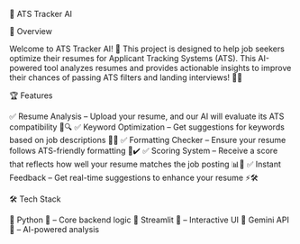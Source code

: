 📄 ATS Tracker AI

🚀 Overview

Welcome to ATS Tracker AI! 🎯 This project is designed to help job seekers optimize their resumes for Applicant Tracking Systems (ATS). 
This AI-powered tool analyzes resumes and provides actionable insights to improve their chances of passing ATS filters and landing interviews! 💼✨

🏆 Features

✅ Resume Analysis – Upload your resume, and our AI will evaluate its ATS compatibility 📄🔍
✅ Keyword Optimization – Get suggestions for keywords based on job descriptions 📌🔠
✅ Formatting Checker – Ensure your resume follows ATS-friendly formatting 📝✔️
✅ Scoring System – Receive a score that reflects how well your resume matches the job posting 📊🎯
✅ Instant Feedback – Get real-time suggestions to enhance your resume ⚡🛠️

🛠️ Tech Stack

🔹 Python 🐍 – Core backend logic
🔹 Streamlit 🎨 – Interactive UI
🔹 Gemini API 🤖 – AI-powered analysis
